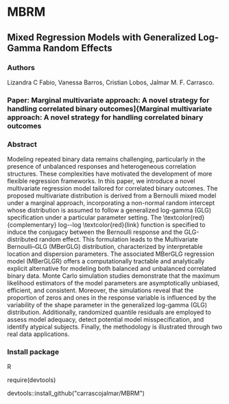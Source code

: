 # MBRM
## Mixed Regression Models with Generalized Log-Gamma Random Effects
### Authors
Lizandra C Fabio,
Vanessa Barros,
Cristian Lobos,
Jalmar M. F. Carrasco.
### Paper: Marginal multivariate approach: A novel strategy for handling correlated binary outcomes]{Marginal multivariate approach: A novel strategy for handling correlated binary outcomes
### Abstract
Modeling repeated binary data remains challenging, particularly in the presence of unbalanced responses and heterogeneous correlation structures. These complexities have motivated the development of more flexible regression frameworks. In this paper, we introduce a novel multivariate regression model tailored for correlated binary outcomes. The proposed multivariate distribution is derived from a Bernoulli mixed model under a marginal approach, incorporating a non-normal random intercept whose distribution is assumed to follow a generalized log-gamma (GLG) specification under a particular parameter setting. The \textcolor{red}{complementary} log--log \textcolor{red}{link} function is specified to induce the conjugacy between the Bernoulli response and the GLG-distributed random effect. This formulation leads to the Multivariate Bernoulli–GLG (MBerGLG) distribution, characterized by interpretable location and dispersion parameters. The associated MBerGLG regression model (MBerGLGR) offers a computationally tractable and analytically explicit alternative for modeling both balanced and unbalanced correlated binary data. Monte Carlo simulation studies demonstrate that the maximum likelihood estimators of the model parameters are asymptotically unbiased, efficient, and consistent. Moreover, the simulations reveal that the proportion of zeros and ones in the response variable is influenced by the variability of the shape parameter in the generalized log-gamma (GLG) distribution. Additionally, randomized quantile residuals are employed to assess model adequacy, detect potential model misspecification, and identify atypical subjects. Finally, the methodology is illustrated through two real data applications. 
### Install package
R

require(devtools)

devtools::install_github("carrascojalmar/MBRM")
